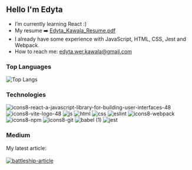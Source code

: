 ## Hello I'm Edyta 

- I’m currently learning React :)
- My resume ➡️ [Edyta_Kawala_Resume.pdf](https://github.com/KawalaE/KawalaE/files/14500863/Edyta_Kawala_Resume.pdf)
- I already have some experience with JavaScript, HTML, CSS, Jest and Webpack.
- How to reach me: edyta.wer.kawala@gmail.com

### Top Languages
 ![Top Langs](https://github-readme-stats.vercel.app/api/top-langs/?username=KawalaE)

### Technologies
![icons8-react-a-javascript-library-for-building-user-interfaces-48](https://github.com/KawalaE/KawalaE/assets/112077671/a7563f68-b594-4419-bd17-a5277b26c22a)
![icons8-vite-logo-48](https://github.com/KawalaE/KawalaE/assets/112077671/6b30e93b-73bb-4e3b-8b83-89a18737fb35)
![js](https://github.com/KawalaE/KawalaE/assets/112077671/26e59ada-15ef-456a-9a84-3daede55ec61)
![html](https://github.com/KawalaE/KawalaE/assets/112077671/51cb9449-f04a-4ddf-9f05-ed6b30194921)
![css](https://github.com/KawalaE/KawalaE/assets/112077671/8a7c93e1-9c50-4fa6-92ce-727bb41e6eca)
![eslint](https://github.com/KawalaE/KawalaE/assets/112077671/78caf804-4e5c-42f6-8af6-4182727b7b60)
![icons8-webpack](https://github.com/KawalaE/KawalaE/assets/112077671/24e3b43d-9601-49cf-9d64-92c8e0e9151b)
![icons8-npm](https://github.com/KawalaE/KawalaE/assets/112077671/70413049-9bf0-4de3-a781-2d7d2369bfaf)
![icons8-git](https://github.com/KawalaE/KawalaE/assets/112077671/49a0d26e-1722-4be8-9a81-a2324c957668)
![babel (1)](https://github.com/KawalaE/KawalaE/assets/112077671/a1248480-0760-4764-b1a8-cf89cfdf6d5e)
![jest](https://github.com/KawalaE/KawalaE/assets/112077671/ef99ef86-1e35-4722-a62e-e904ed5b20a7)

### Medium
My latest article: <br>
<br>
[![battleship-article](https://github.com/KawalaE/KawalaE/assets/112077671/b206a546-e89d-4f26-9c85-ffb6b380e038)](https://medium.com/@edyta.wer.kawala/battleship-sailing-through-vanilla-js-waters-729f5fd6061c)

